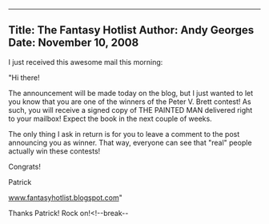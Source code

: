 -----
Title:  The Fantasy Hotlist
Author: Andy Georges
Date: November 10, 2008
----







I just received this awesome mail this morning:


"Hi there!


The announcement will be made today on the blog, but I just wanted to
let you know that you are one of the winners of the Peter V. Brett
contest! As such, you will receive a signed copy of THE PAINTED MAN
delivered right to your mailbox! Expect the book in the next couple of
weeks.


The only thing I ask in return is for you to leave a comment to the post
announcing you as winner. That way, everyone can see that "real" people
actually win these contests!


Congrats!


Patrick


www.fantasyhotlist.blogspot.com"


Thanks Patrick! Rock on!<!--break--




